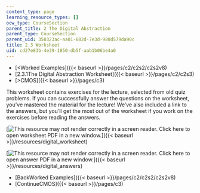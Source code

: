 ```yaml
---
content_type: page
learning_resource_types: []
ocw_type: CourseSection
parent_title: 2 The Digital Abstraction
parent_type: CourseSection
parent_uid: 350323ac-aa01-682d-7e3d-980d579da90c
title: 2.3 Worksheet
uid: cd27e83b-4e39-1850-db5f-aab1b06be4a0
---
```


*   [\<Worked Examples]({{< baseurl >}}/pages/c2/c2s2/c2s2v8)
*   [2.3.1The Digital Abstraction Worksheet]({{< baseurl >}}/pages/c2/c2s3)
*   [\>CMOS]({{< baseurl >}}/pages/c3)

This worksheet contains exercises for the lecture, selected from old quiz problems. If you can successfully answer the questions on the worksheet, you’ve mastered the material for the lecture! We’ve also included a link to the answers, but you’ll get the most out of the worksheet if you work on the exercises before reading the answers.

 [![This resource may not render correctly in a screen reader.](/images/inacessible.gif) Click here to open worksheet PDF in a new window.]({{< baseurl >}}/resources/digital_worksheet)

 [![This resource may not render correctly in a screen reader.](/images/inacessible.gif) Click here to open answer PDF in a new window.]({{< baseurl >}}/resources/digital_answers)

*   [BackWorked Examples]({{< baseurl >}}/pages/c2/c2s2/c2s2v8)
*   [ContinueCMOS]({{< baseurl >}}/pages/c3)